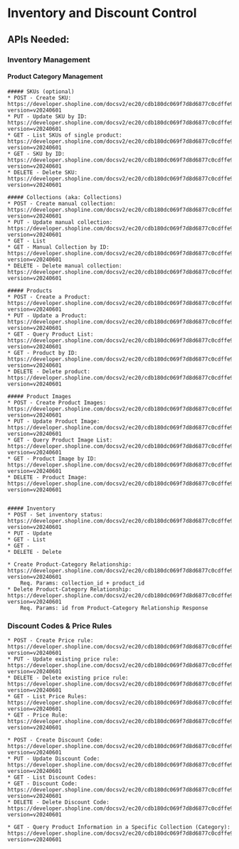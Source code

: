# Inventory and Discount Control

## APIs Needed:

### Inventory Management

#### Product Category Management
	##### SKUs (optional)
	* POST - Create SKU: https://developer.shopline.com/docsv2/ec20/cdb180dc069f7d8d6877c0cdffe96f73/zYmEnSCX?version=v20240601
	* PUT - Update SKU by ID: https://developer.shopline.com/docsv2/ec20/cdb180dc069f7d8d6877c0cdffe96f73/0oMgmhd1?version=v20240601
	* GET - List SKUs of single product: https://developer.shopline.com/docsv2/ec20/cdb180dc069f7d8d6877c0cdffe96f73/gH8FLtIV?version=v20240601
	* GET - SKU by ID: https://developer.shopline.com/docsv2/ec20/cdb180dc069f7d8d6877c0cdffe96f73/GKoQk4QN?version=v20240601
	* DELETE - Delete SKU: https://developer.shopline.com/docsv2/ec20/cdb180dc069f7d8d6877c0cdffe96f73/PMRZxmYD?version=v20240601
	
	##### Collections (aka: Collections)
	* POST - Create manual collection: https://developer.shopline.com/docsv2/ec20/cdb180dc069f7d8d6877c0cdffe96f73/o3srMVaz?version=v20240601
	* PUT - Update manual collection: https://developer.shopline.com/docsv2/ec20/cdb180dc069f7d8d6877c0cdffe96f73/w2ko4TRJ?version=v20240601
	* GET - List
	* GET - Manual Collection by ID: https://developer.shopline.com/docsv2/ec20/cdb180dc069f7d8d6877c0cdffe96f73/CIRhlpPI?version=v20240601
	* DELETE - Delete manual collection: https://developer.shopline.com/docsv2/ec20/cdb180dc069f7d8d6877c0cdffe96f73/VyWnMCXu?version=v20240601

	##### Products
	* POST - Create a Product: https://developer.shopline.com/docsv2/ec20/cdb180dc069f7d8d6877c0cdffe96f73/7EBTln5x?version=v20240601
	* PUT - Update a Product: https://developer.shopline.com/docsv2/ec20/cdb180dc069f7d8d6877c0cdffe96f73/MGsGAKml?version=v20240601
	* GET - Query Product List: https://developer.shopline.com/docsv2/ec20/cdb180dc069f7d8d6877c0cdffe96f73/P0FAlOwy?version=v20240601
	* GET - Product by ID: https://developer.shopline.com/docsv2/ec20/cdb180dc069f7d8d6877c0cdffe96f73/GiOQ66py?version=v20240601
	* DELETE - Delete product: https://developer.shopline.com/docsv2/ec20/cdb180dc069f7d8d6877c0cdffe96f73/fz5jcTPd?version=v20240601

	##### Product Images
	* POST - Create Product Images: https://developer.shopline.com/docsv2/ec20/cdb180dc069f7d8d6877c0cdffe96f73/qiYfBJq2?version=v20240601
	* PUT - Update Product Image: https://developer.shopline.com/docsv2/ec20/cdb180dc069f7d8d6877c0cdffe96f73/xa5jJ8Da?version=v20240601
	* GET - Query Product Image List: https://developer.shopline.com/docsv2/ec20/cdb180dc069f7d8d6877c0cdffe96f73/II0p453B?version=v20240601
	* GET - Product Image by ID: https://developer.shopline.com/docsv2/ec20/cdb180dc069f7d8d6877c0cdffe96f73/gOmDm8hS?version=v20240601
	* DELETE - Product Image: https://developer.shopline.com/docsv2/ec20/cdb180dc069f7d8d6877c0cdffe96f73/MbgQbxC7?version=v20240601
	

	##### Inventory
	* POST - Set inventory status: https://developer.shopline.com/docsv2/ec20/cdb180dc069f7d8d6877c0cdffe96f73/SSpgCuDk?version=v20240601
	* PUT - Update 
	* GET - List
	* GET - 
	* DELETE - Delete

	* Create Product-Category Relationship: https://developer.shopline.com/docsv2/ec20/cdb180dc069f7d8d6877c0cdffe96f73/Tvz7cBoA?version=v20240601
		Req. Params: collection_id + product_id
	* Delete Product-Category Relationship: https://developer.shopline.com/docsv2/ec20/cdb180dc069f7d8d6877c0cdffe96f73/d5scryTc?version=v20240601
		Req. Params: id from Product-Category Relationship Response

### Discount Codes & Price Rules
	* POST - Create Price rule: https://developer.shopline.com/docsv2/ec20/cdb180dc069f7d8d6877c0cdffe96f73/ocBhdsBT?version=v20240601
	* PUT - Update existing price rule: https://developer.shopline.com/docsv2/ec20/cdb180dc069f7d8d6877c0cdffe96f73/tYV0JEO6?version=v20240601
	* DELETE - Delete existing price rule: https://developer.shopline.com/docsv2/ec20/cdb180dc069f7d8d6877c0cdffe96f73/qRsmYCe5?version=v20240601
	* GET - List Price Rules: https://developer.shopline.com/docsv2/ec20/cdb180dc069f7d8d6877c0cdffe96f73/kQAPSSVD?version=v20240601
	* GET - Price Rule: https://developer.shopline.com/docsv2/ec20/cdb180dc069f7d8d6877c0cdffe96f73/EGNINDJR?version=v20240601

	* POST - Create Discount Code: https://developer.shopline.com/docsv2/ec20/cdb180dc069f7d8d6877c0cdffe96f73/NZxEIBPL?version=v20240601
	* PUT - Update Discount Code: https://developer.shopline.com/docsv2/ec20/cdb180dc069f7d8d6877c0cdffe96f73/sutz8VNv?version=v20240601
	* GET - List Discount Codes: 
	* GET - Discount Code:  https://developer.shopline.com/docsv2/ec20/cdb180dc069f7d8d6877c0cdffe96f73/IjYM4W3l?version=v20240601
	* DELETE - Delete Discount Code:  https://developer.shopline.com/docsv2/ec20/cdb180dc069f7d8d6877c0cdffe96f73/pqlkNkS9?version=v20240601

	* GET - Query Product Information in a Specific Collection (Category): https://developer.shopline.com/docsv2/ec20/cdb180dc069f7d8d6877c0cdffe96f73/6nf1FLgi?version=v20240601

